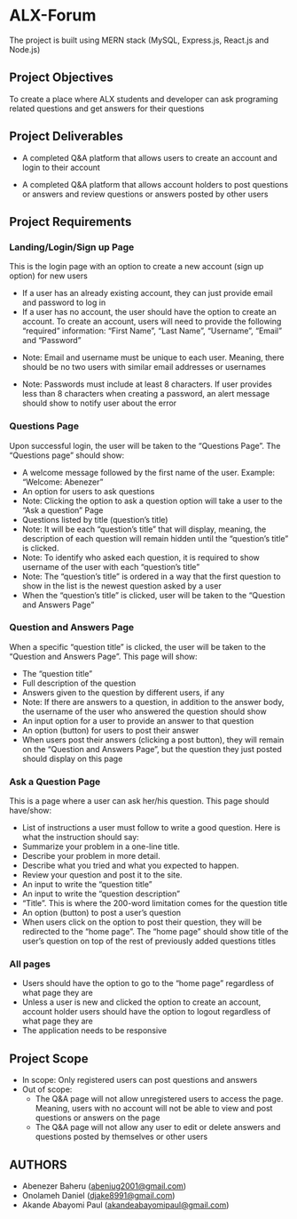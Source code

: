 # ALX-Forum
The  project  is  built  using  MERN  stack (MySQL, Express.js, React.js and  Node.js)
## Project Objectives 
To create a place where ALX students and developer can ask programing related questions and get answers for their questions
## Project Deliverables
* A completed Q&A platform that allows users to create an account and login to their account
+ A completed Q&A platform that allows account holders to post questions or answers and review questions or answers posted by other users
## Project Requirements
### Landing/Login/Sign up Page
This is the login page with an option to create a new account (sign up option) for new users
- If a user has an already existing account, they can just provide email and password to log in
- If a user has no account, the user should have the option to create an account. To create an account, users will need to provide the following
“required” information: “First Name”, “Last Name”, “Username”, “Email” and “Password”
+ Note: Email and username must be unique to each user. Meaning, there should be no two users with similar email addresses or usernames
- Note: Passwords must include at least 8 characters. If user provides less than 8 characters when creating a password, an alert message should show to notify user about the error
### Questions Page
Upon successful login, the user will be taken to the “Questions Page”. The “Questions page” should show:
- A welcome message followed by the first name of the user. Example: “Welcome: Abenezer”
- An option for users to ask questions
- Note: Clicking the option to ask a question option will take a user to the “Ask a question” Page
- Questions listed by title (question’s title)
- Note: It will be each “question’s title” that will display, meaning, the description of each question will remain hidden until the “question’s title” is clicked.
- Note: To identify who asked each question, it is required to show username of the user with each “question’s title”
- Note: The “question’s title” is ordered in a way that the first question to show in the list is the newest question asked by a user
- When the “question’s title” is clicked, user will be taken to the “Question and Answers Page”
### Question and Answers Page
When a specific “question title” is clicked, the user will be taken to the “Question and Answers Page”. This page will show:
- The “question title”
- Full description of the question
- Answers given to the question by different users, if any
- Note: If there are answers to a question, in addition to the answer body, the username of the user who answered the question should show
- An input option for a user to provide an answer to that question
- An option (button) for users to post their answer
- When users post their answers (clicking a post button), they will remain on the “Question and Answers Page”, but the question they just posted should display on this page
### Ask a Question Page
This is a page where a user can ask her/his question. This page should have/show:
- List of instructions a user must follow to write a good question. Here is what the instruction should say:
- Summarize your problem in a one-line title.
- Describe your problem in more detail.
- Describe what you tried and what you expected to happen.
- Review your question and post it to the site.
- An input to write the “question title”
- An input to write the “question description”
- “Title”. This is where the 200-word limitation comes for the question title
- An option (button) to post a user’s question
- When users click on the option to post their question, they will be redirected to the “home page”. The “home page” should show title of the user’s question on top of the rest of previously added questions titles
### All pages
- Users should have the option to go to the “home page” regardless of what page they are
- Unless a user is new and clicked the option to create an account, account holder users should have the option to logout regardless of what page they are
- The application needs to be responsive
## Project Scope
- In scope: Only registered users can post questions and answers
- Out of scope: 
    - The Q&A page will not allow unregistered users to access the page. Meaning, users with no account will not be able to view and post questions or answers on the page
    - The Q&A page will not allow any user to edit or delete answers and
questions posted by themselves or other users

## AUTHORS
- Abenezer Baheru  (abeniug2001@gmail.com)
- Onolameh Daniel (djake8991@gmail.com)
- Akande Abayomi Paul (akandeabayomipaul@gmail.com)
